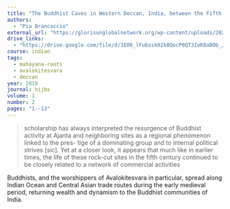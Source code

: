 ```yaml
---
title: "The Buddhist Caves in Western Deccan, India, between the Fifth and Sixth Centuries"
authors:
  - "Pia Brancaccio"
external_url: "https://glorisunglobalnetwork.org/wp-content/uploads/2020/04/hualin1.2_brancaccio.pdf"
drive_links:
  - "https://drive.google.com/file/d/1E06_lFubssk02k8QocP0QT3IeK8aBOb_/view?usp=drivesdk"
course: indian
tags:
  - mahayana-roots
  - avalokitesvara
  - deccan
year: 2018
journal: hijbs
volume: 1
number: 2
pages: "1--13"
---
```


> scholarship has always interpreted the resurgence of Buddhist activity at Ajanta and neighboring sites as a regional phenomenon linked to the pres- tige of a dominating group and to internal political strives [sic]. Yet at a closer look, it appears that much like in earlier times, the life of these rock-cut sites in the fifth century continued to be closely related to a network of commercial activities

Buddhists, and the worshippers of Avalokitesvara in particular, spread along Indian Ocean and Central Asian trade routes during the early medieval period, returning wealth and dynamism to the Buddhist communities of India.
